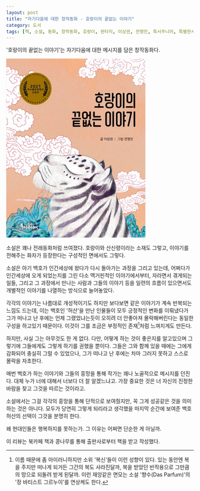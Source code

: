 ```yaml
---
layout: post
title: "자기다움에 대한 창작동화 - 호랑이의 끝없는 이야기"
category: 도서
tags: [책, 소설, 동화, 창작동화, 호랑이, 판타지, 이상권, 전명진, 특서주니어, 특별한서재, 북카페 책과 콩나무, 서평]
---
```


'호랑이의 끝없는 이야기'는
자기다움에 대한 메시지를 담은 창작동화다.

![표지](/images/endless-story-of-tiger-book-h480.jpg)

소설은 꽤나 전래동화처럼 쓰여졌다.
호랑이와 산신령이라는 소재도 그렇고,
이야기를 전해주는 화자가 등장한다는 구성적인 면에서도 그렇다.

소설은 아기 백호가 인간세상에 왔다가 다시 돌아가는 과정을 그리고 있는데,
어쩌다가 인간세상에 오게 되었는지를 그린 다소 맥거핀적인 이야기에서부터,
자라면서 겪게되는 일들,
그리고 그 과정에서 만나는 사람과 그들의 이야기 등을
일련의 흐름이 있으면서도 개별적인 이야기를 나열하는 방식으로 늘어놓았다.

각각의 이야기는 나름대로 개성적이기도 하지만
보다보면 같은 이야기가 계속 반복되는 느낌도 드는데,
이는 백호인 '허산'을 만난 인물들이 모두 긍정적인 변화를 이뤄냈다가
그가 떠나고 난 후에는 언제 그랬었냐는듯이 오히려 더 안좋아져 몰락해버린다는
동일한 구성을 하고있기 때문이다.
이것이 그를 조금은 부정적인 존재[^1]처럼 느껴지게도 만든다.

[^1]: 이름 때문에 좀 아이러니하지만 소위 '복신'들이 이런 성향이 있다. 있는 동안엔 복을 주지만 떠나게 되거든 그간의 복도 사라진달까, 복을 받았던 반작용으로 그만큼의 망으로 되돌려 받게 된달까. 이런 재앙같은 면모는 소설 '향수(Das Parfum)'의 '장 바티스트 그르누이'를 연상케도 한다.

하지만, 사실 그는 아무것도 한 게 없다.
다만, 어떻게 하는 것이 좋은지를 알고있으며
그렇기에 그들에게도 그렇게 하기를 권했을 뿐이다.
그들은 그와 함께 있을 때에는 그에게 감화되어 충실히 그럴 수 있었으나,
그가 떠나고 난 후에는 차마 그러지 못하고 스스로 몰락을 자초한다.

매번 백호가 하는 이야기와 그들의 흥망을 통해
작가는 꽤나 노골적으로 메시지를 던진다.
대체 누가 너에 대해서 너보다 더 잘 알겠느냐고.
가장 중요한 것은 너 자신의 진정한 바람을 찾고 그것을 따르는 것이라고.

소설에서는 그걸 각각의 흥망을 통해 단적으로 보여줬지만,
꼭 그게 성공같은 것을 의미하는 것은 아니다.
모두가 당연히 그렇게 되리라고 생각했을 마지막 순간에 보여준 백호 허산의 선택이 그것을 분명히 한다.

왜 현대인들은 행복하지를 못하는가.
그 이유는 어쩌면 단순한 게 아닐까.



<div class="im im-info">
이 리뷰는 북카페 책과 콩나무를 통해 출판사로부터 책을 받고 작성했다.
</div>
